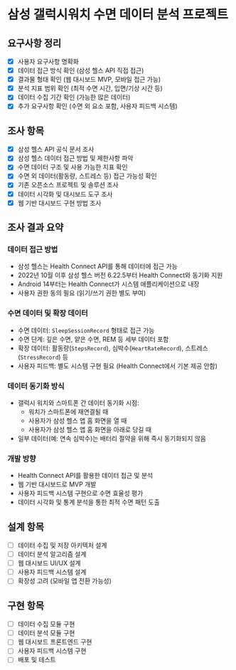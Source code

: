 # 삼성 갤럭시워치 수면 데이터 분석 프로젝트

## 요구사항 정리
- [x] 사용자 요구사항 명확화
- [x] 데이터 접근 방식 확인 (삼성 헬스 API 직접 접근)
- [x] 결과물 형태 확인 (웹 대시보드 MVP, 모바일 접근 가능)
- [x] 분석 지표 범위 확인 (최적 수면 시간, 입면/기상 시간 등)
- [x] 데이터 수집 기간 확인 (가능한 많은 데이터)
- [x] 추가 요구사항 확인 (수면 외 요소 포함, 사용자 피드백 시스템)

## 조사 항목
- [x] 삼성 헬스 API 공식 문서 조사
- [x] 삼성 헬스 데이터 접근 방법 및 제한사항 파악
- [x] 수면 데이터 구조 및 사용 가능한 지표 확인
- [x] 수면 외 데이터(활동량, 스트레스 등) 접근 가능성 확인
- [x] 기존 오픈소스 프로젝트 및 솔루션 조사
- [x] 데이터 시각화 및 대시보드 도구 조사
- [x] 웹 기반 대시보드 구현 방법 조사

## 조사 결과 요약
### 데이터 접근 방법
- 삼성 헬스는 Health Connect API를 통해 데이터에 접근 가능
- 2022년 10월 이후 삼성 헬스 버전 6.22.5부터 Health Connect와 동기화 지원
- Android 14부터는 Health Connect가 시스템 애플리케이션으로 내장
- 사용자 권한 동의 필요 (읽기/쓰기 권한 별도 부여)

### 수면 데이터 및 확장 데이터
- 수면 데이터: `SleepSessionRecord` 형태로 접근 가능
- 수면 단계: 깊은 수면, 얕은 수면, REM 등 세부 데이터 포함
- 확장 데이터: 활동량(`StepsRecord`), 심박수(`HeartRateRecord`), 스트레스(`StressRecord`) 등
- 사용자 피드백: 별도 시스템 구현 필요 (Health Connect에서 기본 제공 안함)

### 데이터 동기화 방식
- 갤럭시 워치와 스마트폰 간 데이터 동기화 시점:
  * 워치가 스마트폰에 재연결될 때
  * 사용자가 삼성 헬스 앱 홈 화면을 열 때
  * 사용자가 삼성 헬스 앱 홈 화면을 아래로 당길 때
- 일부 데이터(예: 연속 심박수)는 배터리 절약을 위해 즉시 동기화되지 않음

### 개발 방향
- Health Connect API를 활용한 데이터 접근 및 분석
- 웹 기반 대시보드로 MVP 개발
- 사용자 피드백 시스템 구현으로 수면 효율성 평가
- 데이터 시각화 및 통계 분석을 통한 최적 수면 패턴 도출

## 설계 항목
- [ ] 데이터 수집 및 저장 아키텍처 설계
- [ ] 데이터 분석 알고리즘 설계
- [ ] 웹 대시보드 UI/UX 설계
- [ ] 사용자 피드백 시스템 설계
- [ ] 확장성 고려 (모바일 앱 전환 가능성)

## 구현 항목
- [ ] 데이터 수집 모듈 구현
- [ ] 데이터 분석 모듈 구현
- [ ] 웹 대시보드 프론트엔드 구현
- [ ] 사용자 피드백 시스템 구현
- [ ] 배포 및 테스트

